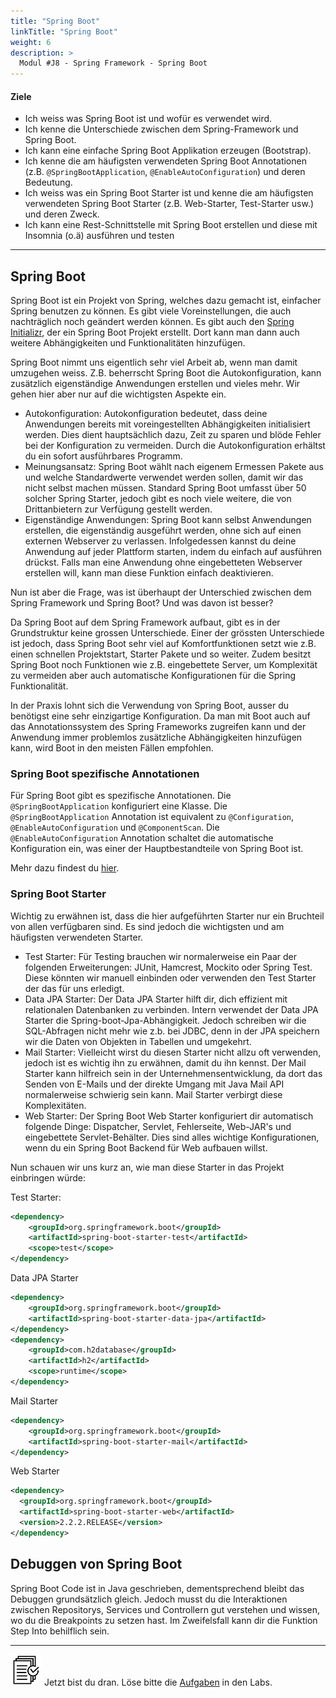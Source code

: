 ```yaml
---
title: "Spring Boot"
linkTitle: "Spring Boot"
weight: 6
description: >
  Modul #J8 - Spring Framework - Spring Boot
---
```


#### Ziele

- Ich weiss was Spring Boot ist und wofür es verwendet wird.
- Ich kenne die Unterschiede zwischen dem Spring-Framework und Spring Boot.
- Ich kann eine einfache Spring Boot Applikation erzeugen (Bootstrap).
- Ich kenne die am häufigsten verwendeten Spring Boot Annotationen (z.B. `@SpringBootApplication`,
  `@EnableAutoConfiguration`) und deren Bedeutung.
- Ich weiss was ein Spring Boot Starter ist und kenne die am häufigsten verwendeten
  Spring Boot Starter (z.B. Web-Starter, Test-Starter usw.) und deren Zweck.
- Ich kann eine Rest-Schnittstelle mit Spring Boot erstellen und diese mit Insomnia (o.ä)
  ausführen und testen

---

## Spring Boot

Spring Boot ist ein Projekt von Spring, welches dazu gemacht ist, einfacher Spring benutzen
zu können. Es gibt viele Voreinstellungen, die auch nachträglich noch geändert werden können. Es gibt auch
den [Spring Initializr](https://start.spring.io/), der ein Spring Boot Projekt erstellt.
Dort kann man dann auch weitere Abhängigkeiten und Funktionalitäten hinzufügen.

Spring Boot nimmt uns eigentlich sehr viel Arbeit ab, wenn man damit umzugehen weiss.
Z.B. beherrscht Spring Boot die Autokonfiguration, kann zusätzlich eigenständige Anwendungen
erstellen und vieles mehr. Wir gehen hier aber nur auf die wichtigsten Aspekte ein.

- Autokonfiguration: Autokonfiguration bedeutet, dass deine Anwendungen bereits mit voreingestellten
  Abhängigkeiten initialisiert werden. Dies dient hauptsächlich dazu, Zeit zu sparen und blöde Fehler
  bei der Konfiguration zu vermeiden. Durch die Autokonfiguration erhältst du ein sofort ausführbares Programm.
- Meinungsansatz: Spring Boot wählt nach eigenem Ermessen Pakete aus und welche
  Standardwerte verwendet werden sollen, damit wir das nicht selbst machen müssen. Standard Spring
  Boot umfasst über 50 solcher Spring Starter, jedoch gibt es noch viele weitere, die von
  Drittanbietern zur Verfügung gestellt werden.
- Eigenständige Anwendungen: Spring Boot kann selbst Anwendungen erstellen, die eigenständig ausgeführt
  werden, ohne sich auf einen externen Webserver zu verlassen. Infolgedessen kannst du deine Anwendung
  auf jeder Plattform starten, indem du einfach auf ausführen drückst. Falls man eine Anwendung ohne
  eingebetteten Webserver erstellen will, kann man diese Funktion einfach deaktivieren.

Nun ist aber die Frage, was ist überhaupt der Unterschied zwischen dem Spring Framework und Spring Boot?
Und was davon ist besser?

Da Spring Boot auf dem Spring Framework aufbaut, gibt es in der Grundstruktur keine grossen
Unterschiede. Einer der grössten Unterschiede ist jedoch, dass Spring Boot sehr viel auf
Komfortfunktionen setzt wie z.B. einen schnellen Projektstart, Starter Pakete und so weiter.
Zudem besitzt Spring Boot noch Funktionen wie z.B. eingebettete Server, um Komplexität zu vermeiden aber auch
automatische Konfigurationen für die Spring Funktionalität.

In der Praxis lohnt sich die Verwendung von Spring Boot, ausser du benötigst eine sehr einzigartige
Konfiguration. Da man mit Boot auch auf das Annotationssystem des Spring Frameworks
zugreifen kann und der Anwendung immer problemlos zusätzliche Abhängigkeiten hinzufügen kann,
wird Boot in den meisten Fällen empfohlen.

### Spring Boot spezifische Annotationen

Für Spring Boot gibt es spezifische Annotationen. Die `@SpringBootApplication` konfiguriert eine
Klasse. Die `@SpringBootApplication` Annotation ist equivalent
zu `@Configuration`, `@EnableAutoConfiguration` und `@ComponentScan`. Die `@EnableAutoConfiguration`
Annotation schaltet die automatische Konfiguration ein, was einer der Hauptbestandteile von Spring
Boot ist.

Mehr dazu findest du [hier](../05_annotationen).

### Spring Boot Starter

Wichtig zu erwähnen ist, dass die hier aufgeführten Starter nur ein Bruchteil von allen verfügbaren sind.
Es sind jedoch die wichtigsten und am häufigsten verwendeten Starter.

- Test Starter: Für Testing brauchen wir normalerweise ein Paar der folgenden Erweiterungen:
  JUnit, Hamcrest, Mockito oder Spring Test. Diese könnten wir manuell einbinden oder verwenden
  den Test Starter der das für uns erledigt.
- Data JPA Starter: Der Data JPA Starter hilft dir, dich effizient mit relationalen
  Datenbanken zu verbinden. Intern verwendet der Data JPA Starter die Spring-boot-Jpa-Abhängigkeit.
  Jedoch schreiben wir die SQL-Abfragen nicht mehr wie z.b. bei JDBC, denn in der JPA speichern wir
  die Daten von Objekten in Tabellen und umgekehrt.
- Mail Starter: Vielleicht wirst du diesen Starter nicht allzu oft verwenden,
  jedoch ist es wichtig ihn zu erwähnen, damit du ihn kennst. Der Mail Starter kann hilfreich sein
  in der Unternehmensentwicklung, da dort das Senden von E-Mails und der direkte Umgang
  mit Java Mail API normalerweise schwierig sein kann. Mail Starter verbirgt diese Komplexitäten.
- Web Starter: Der Spring Boot Web Starter konfiguriert dir automatisch folgende Dinge: Dispatcher,
  Servlet, Fehlerseite, Web-JAR's und eingebettete Servlet-Behälter. Dies sind alles wichtige
  Konfigurationen, wenn du ein Spring Boot Backend für Web aufbauen willst.

Nun schauen wir uns kurz an, wie man diese Starter in das Projekt einbringen würde:

Test Starter:

```xml
<dependency>
    <groupId>org.springframework.boot</groupId>
    <artifactId>spring-boot-starter-test</artifactId>
    <scope>test</scope>
</dependency>
```

Data JPA Starter

```xml
<dependency>
    <groupId>org.springframework.boot</groupId>
    <artifactId>spring-boot-starter-data-jpa</artifactId>
</dependency>
<dependency>
    <groupId>com.h2database</groupId>
    <artifactId>h2</artifactId>
    <scope>runtime</scope>
</dependency>
```

Mail Starter

```xml
<dependency>
    <groupId>org.springframework.boot</groupId>
    <artifactId>spring-boot-starter-mail</artifactId>
</dependency>
```

Web Starter

```xml
<dependency>
  <groupId>org.springframework.boot</groupId>
  <artifactId>spring-boot-starter-web</artifactId>
  <version>2.2.2.RELEASE</version>
</dependency>
```

## Debuggen von Spring Boot

Spring Boot Code ist in Java geschrieben, dementsprechend bleibt das Debuggen grundsätzlich gleich.
Jedoch musst du die Interaktionen zwischen Repositorys, Services und Controllern gut verstehen und wissen,
wo du die Breakpoints zu setzen hast. Im Zweifelsfall kann dir die Funktion Step Into behilflich sein.

---

![task1](/images/task.png) Jetzt bist du dran. Löse bitte die [Aufgaben](../../../../labs/L02_java/L12_spring-framework/L01_Spring) in den Labs.
